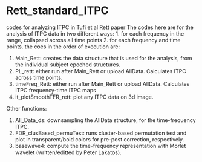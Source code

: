 # Rett_standard_ITPC
codes for analyzing ITPC in Tufi et al Rett paper
The codes here are for the analysis of ITPC data in two different ways: 1. for each frequency in the range, collapsed across all time points 2. for each frequency and time points. 
the coes in the order of execution are: 
1. Main_Rett: creates the data structure that is used for the analysis, from the individual subject epoched structures.
2. PL_rett: either run after Main_Rett or upload AllData. Calculates ITPC across time points. 
3. timeFreq_Rett: either run after Main_Rett or upload AllData. Calculates ITPC frequency-time ITPC maps
4. it_plotSmoothTFR_rett: plot any ITPC data on 3d image. 

Other functions: 
1. All_Data_ds: downsampling the AllData structure, for the time-frequency ITPC.
2. FDR_clusBased_permuTest: runs cluster-based permutation test and plot in transparent/bold colors for pre-post correction, respectively. 
3. basewave4: compute the time-frequency representation with Morlet wavelet (written/editted by Peter Lakatos). 
